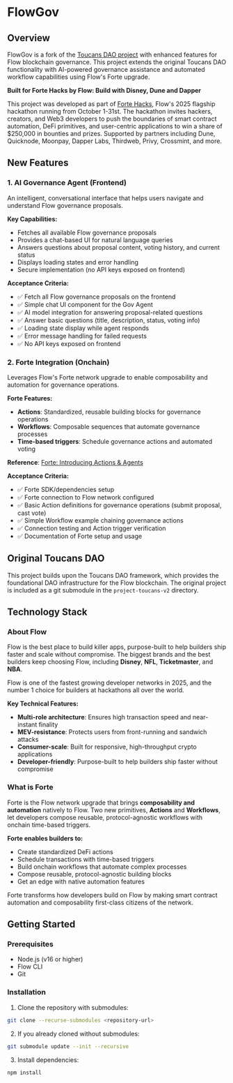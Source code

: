 # FlowGov

## Overview

FlowGov is a fork of the [Toucans DAO project](https://github.com/emerald-dao/project-toucans-v2) with enhanced features for Flow blockchain governance. This project extends the original Toucans DAO functionality with AI-powered governance assistance and automated workflow capabilities using Flow's Forte upgrade.

**Built for Forte Hacks by Flow: Build with Disney, Dune and Dapper**

This project was developed as part of [Forte Hacks](https://www.hackquest.io/hackathons/Forte-Hacks?utm=MENA), Flow's 2025 flagship hackathon running from October 1-31st. The hackathon invites hackers, creators, and Web3 developers to push the boundaries of smart contract automation, DeFi primitives, and user-centric applications to win a share of $250,000 in bounties and prizes. Supported by partners including Dune, Quicknode, Moonpay, Dapper Labs, Thirdweb, Privy, Crossmint, and more.

## New Features

### 1. AI Governance Agent (Frontend)

An intelligent, conversational interface that helps users navigate and understand Flow governance proposals.

**Key Capabilities:**
- Fetches all available Flow governance proposals
- Provides a chat-based UI for natural language queries
- Answers questions about proposal content, voting history, and current status
- Displays loading states and error handling
- Secure implementation (no API keys exposed on frontend)

**Acceptance Criteria:**
- ✅ Fetch all Flow governance proposals on the frontend
- ✅ Simple chat UI component for the Gov Agent
- ✅ AI model integration for answering proposal-related questions
- ✅ Answer basic questions (title, description, status, voting info)
- ✅ Loading state display while agent responds
- ✅ Error message handling for failed requests
- ✅ No API keys exposed on frontend

### 2. Forte Integration (Onchain)

Leverages Flow's Forte network upgrade to enable composability and automation for governance operations.

**Forte Features:**
- **Actions**: Standardized, reusable building blocks for governance operations
- **Workflows**: Composable sequences that automate governance processes
- **Time-based triggers**: Schedule governance actions and automated voting

**Reference**: [Forte: Introducing Actions & Agents](https://www.flow.com/post/forte-introducing-actions-agents-supercharging-composability-and-automation)

**Acceptance Criteria:**
- ✅ Forte SDK/dependencies setup
- ✅ Forte connection to Flow network configured
- ✅ Basic Action definitions for governance operations (submit proposal, cast vote)
- ✅ Simple Workflow example chaining governance actions
- ✅ Connection testing and Action trigger verification
- ✅ Documentation of Forte setup and usage

## Original Toucans DAO

This project builds upon the Toucans DAO framework, which provides the foundational DAO infrastructure for the Flow blockchain. The original project is included as a git submodule in the `project-toucans-v2` directory.

## Technology Stack

### About Flow

Flow is the best place to build killer apps, purpose-built to help builders ship faster and scale without compromise. The biggest brands and the best builders keep choosing Flow, including **Disney**, **NFL**, **Ticketmaster**, and **NBA**. 

Flow is one of the fastest growing developer networks in 2025, and the number 1 choice for builders at hackathons all over the world.

**Key Technical Features:**
- **Multi-role architecture**: Ensures high transaction speed and near-instant finality
- **MEV-resistance**: Protects users from front-running and sandwich attacks
- **Consumer-scale**: Built for responsive, high-throughput crypto applications
- **Developer-friendly**: Purpose-built to help builders ship faster without compromise

### What is Forte

Forte is the Flow network upgrade that brings **composability and automation** natively to Flow. Two new primitives, **Actions** and **Workflows**, let developers compose reusable, protocol-agnostic workflows with onchain time-based triggers.

**Forte enables builders to:**
- Create standardized DeFi actions
- Schedule transactions with time-based triggers
- Build onchain workflows that automate complex processes
- Compose reusable, protocol-agnostic building blocks
- Get an edge with native automation features

Forte transforms how developers build on Flow by making smart contract automation and composability first-class citizens of the network.

## Getting Started

### Prerequisites
- Node.js (v16 or higher)
- Flow CLI
- Git

### Installation

1. Clone the repository with submodules:
```bash
git clone --recurse-submodules <repository-url>
```

2. If you already cloned without submodules:
```bash
git submodule update --init --recursive
```

3. Install dependencies:
```bash
npm install
```


